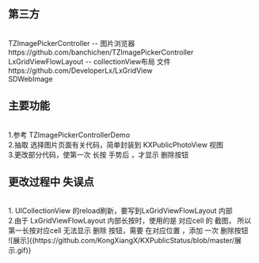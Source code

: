 ## 第三方
<br>
 TZImagePickerController   --  图片浏览器
<br>
https://github.com/banchichen/TZImagePickerController
<br>
LxGridViewFlowLayout   -- collectionView布局 文件
<br>
https://github.com/DeveloperLx/LxGridView
<br>
SDWebImage
<br>

## 主要功能
<br>
1.参考 TZImagePickerControllerDemo
<br>
2.抽取 选择图片页面有关代码，简单封装到 KXPublicPhotoView 视图
<br>
3.更改部分代码，使第一次 长按 手势后 ，才显示 删除按钮
<br>

## 更改过程中 失误点
<br>
1. UICollectionView 的reload刷新，要写到LxGridViewFlowLayout 内部
<br>
2.由于 LxGridViewFlowLayout  内部长按时，使用的是 对应cell 的 截图，
所以第一长按对应cell 无法显示 删除 按钮，需要 在对应位置 ，添加 一次 删除按钮
<br>
 ![展示]{(https://github.com/KongXiangX/KXPublicStatus/blob/master/展示.gif)}
